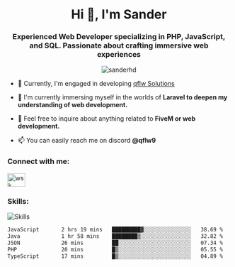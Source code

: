 <h1 align="center">Hi 👋, I'm Sander</h1>
<h3 align="center">Experienced Web Developer specializing in PHP, JavaScript, and SQL. Passionate about crafting immersive web experiences</h3>

<p align="center"> <img src="https://komarev.com/ghpvc/?username=sanderhd&label=Profile%20views&color=000000&style=flat" alt="sanderhd" /> </p>

- 🔭 Currently, I'm engaged in developing [qflw Solutions](https://discord.gg/2xa7EBASKt)

- 🌱 I'm currently immersing myself in the worlds of **Laravel to deepen my understanding of  web development.**

- 💬 Feel free to inquire about anything related to **FiveM or web development.**

- 📫 You can easily reach me on discord **@qflw9**

<h3 align="left">Connect with me:</h3>
<p align="left">
<a href="https://discord.com/users/1265737667975577721" target="blank"><img align="center" src="https://raw.githubusercontent.com/rahuldkjain/github-profile-readme-generator/master/src/images/icons/Social/discord.svg" alt="wsk" height="30" width="40" /></a>
</p>

<h3 align="left">Skills:</h3>
<img alt="Skills" src="https://skillicons.dev/icons?i=html,css,js,p5js,nodejs,php,mysql,md,discordjs,bots,figma,github,vscode,windows&perline=11">

<!--START_SECTION:waka-->

```txt
JavaScript       2 hrs 19 mins   █████████▓░░░░░░░░░░░░░░░   38.69 %
Java             1 hr 58 mins    ████████▒░░░░░░░░░░░░░░░░   32.82 %
JSON             26 mins         ██░░░░░░░░░░░░░░░░░░░░░░░   07.34 %
PHP              20 mins         █▒░░░░░░░░░░░░░░░░░░░░░░░   05.55 %
TypeScript       17 mins         █▒░░░░░░░░░░░░░░░░░░░░░░░   04.89 %
```

<!--END_SECTION:waka-->
